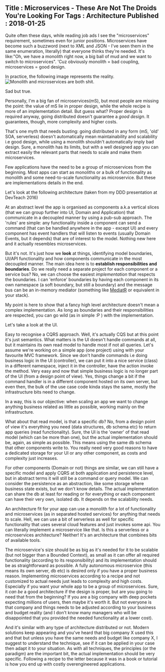 Title : Microservices - These Are Not The Droids You're Looking For
Tags : Architecture
Published : 2018-01-25
---

Quite often these days, while reading job ads I see the "microservices" requirement, sometimes even for junior positions. Microservices have become such a buzzword (next to XML and JSON - I've seen them in the same enumeration, literally) that everyone thinks they're needed. It's like:"Oh, we have a monolith right now, a big ball of mud and we want to switch to microservices". 'Cuz obviously monolith = bad coupling, microservices = good design.

In practice, the following image represents the reality. ![Monolith and microservices are both shit](https://image.slidesharecdn.com/micro-services-150905213111-lva1-app6891/95/micro-services-24-638.jpg?cb=1441537431).

Sad but true.

Personally, I'm a big fan of microservices(mS), but most people are missing the point: the value of mS lie in proper design, while the whole recipe is more of an implementation detail. But guess what? Proper design is required anyway, going distributed doesn't guarantee a _good design_. It guarantees, though, more complexity and higher costs.

That's one myth that needs busting: going distributed in any form (mS, 'old' SOA, serverless) doesn't automatically mean maintainability and scalability i.e good design, while using a monolith shouldn't automatically imply bad design. Sure, a monolith has its limits, but with a well designed app you can extract easily the relevant parts that needs to scale and make them microservices.

Few applications have the need to be a group of microservices from the beginning. Most apps can start as monoliths or a bulk of functionality as monolith and some need-to-scale functionality as microservice. But these are implementations details in the end.

Let's look at the following architecture (taken from my DDD presentation at DevTeach 2016)

At an abstract level the app is organised as components a.k.a vertical slices (that we can group further into UI, Domain and Application) that communicate in a decoupled manner by using a pub-sub approach. The 'rules' are simple: any functionality inside a component can send a command (that can be handled anywhere in the app - except UI) and every component has event handlers that will listen to events (usually Domain Events, but it depends) that are of interest to the model. Nothing new here and it actually resembles microservices.

But it's not. It's just how we **look** at things, identifying model boundaries, UI/API functionality and how components communicate in the most decoupled manner. The main idea here is to **establish responsibilities and boundaries**. Do we really need a separate project for each component or a service bus? No, we can choose the easiest _implementation_ that respects the boundaries. I can 'enforce' boundaries by having each component in its own namespace (a soft boundary, but still a boundary) and the message bus can be an in-memory mediator (something like [MediatR](https://github.com/jbogard/MediatR) or equivalent in your stack).

My point is here to show that a fancy high level architecture doesn't mean a complex implementation. As long as boundaries and their responsibilities are respected, you can go wild (as in simple :P ) with the implementation.

Let's take a look at the UI.

Easy to recognise a CQRS approach. Well, it's actually CQS but at this point it's just semantics. What matters is the UI doesn't handle commands at all, but it maintains its own read model to handle most if not all queries. Let's assume we're working on a simple app (one project) using with your favourite MVC framework. Since we don't handle commands i.e doing business logic in the UI (controller), we can put it into a nice service (class) in a different namespace, inject it in the controller, have the action invoke the method. Very easy and now that simple business logic is no longer part of the UI (from a design point of view). Yes, things change a bit if the command handler is in a different component hosted on its own server, but even then, the bulk of the use case code kinda stays the same, mostly the infrastructure bits need to change.

In a way, this is our objective: when scaling an app we want to change anything business related as little as possible, working mainly on the infrastructure.

What about that read model, is that a specific db? No, from a design point of view it's everything you need (data structures, db schema etc) to return app queries (read functionality). Sure, the UI is the 'owner' of that read model (which can be more than one), but the actual implementation should be, again, as simple as possible. This means using the same db schema that other components write to. You really need very good reasons to have a dedicated storage for your UI or any other component, as costs and complexity just increases.

For other components (Domain or not) things are similar, we can still have a specific model and apply CQRS at both application and persistence level, but in abstract terms it will still be a command or query model. We can consider the persistence as an abstraction, like some storage where business state exists, but we don't know details. The actual implementation can share the db at least for reading or for everything or each component can have their very own, isolated db. It depends on the scalability needs.

An architecture fit for your app can use a monolith for a lot of functionality and microservices (as in separated hosted services) for anything that needs to scale. Hell, we can use a bit of serverless as well for specific functionality that uses several cloud features and just invokes some api. You can literally implement a microservice like that. Is this a serverless or a microservices architecture? Neither! It's an architecture that combines bits of available tools.

 The microservice's size should be as big as it's needed for it to be scalable (but not bigger than a Bounded Context), as small as it can offer all required functionality (according to its responsibility) and its implementation should be as straightforward as possible. A fully autonomous microservice (this means its own server, db etc) is desired only if you have a proper business reason. Implementing microservices according to a recipe and not customized to actual needs just leads to complexity and high costs. Especially if you want your whole app to be a group of microservices. Sure, it _can be_ a good architecture if the design is proper, but are you going to need that from the beginning? If you are a big company with deep pockets expecting millions of users, then maybe it's worth it. But not everyone is that company and things needs to be adjusted according to your business and budget reality (and I don't know many managers who will be disappointed that you provided the needed functionality at a lower cost).

And it's similar with any type of architecture distributed or not. Modern solutions keep appearing and you've heard that big company X used this and that but unless you have the same needs and budget like company X, I suggest to understand the technique, see if it can be applied in your case then adapt it to your situation. As with all techniques, the principles (or the paradigm) are the important bit, the actual implementation should be very specific. Following a recipe to the letter because it was in a book or tutorial is how you end up with costly overengineered applications.